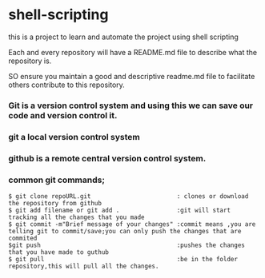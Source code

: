 # shell-scripting
this is a project to learn and automate the project using shell scripting

Each and every repository will have a README.md file to describe what the repository is.

SO ensure you maintain a good and descriptive readme.md file to facilitate others contribute to this repository.

### Git is a version control system and using this we can save our code and version control it.

### git a local version control system

### github is a remote central version control system.

### common git commands;

    $ git clone repoURL.git                        : clones or download the repository from github
    $ git add filename or git add .                :git will start tracking all the changes that you made
    $ git commit -m"Brief message of your changes" :commit means ,you are telling git to commit/save;you can only push the changes that are commited
    $git push                                      :pushes the changes that you have made to guthub
    $ git pull                                     :be in the folder repository,this will pull all the changes.

